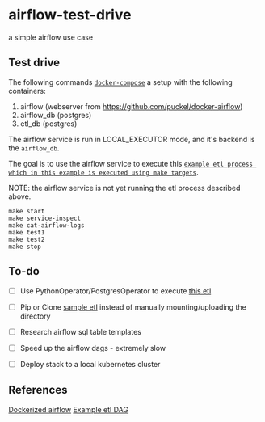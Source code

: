 # airflow-test-drive
a simple airflow use case

## Test drive
The following commands [`docker-compose`](./airflow-service.yml) a setup with the following containers:
1. airflow (webserver from https://github.com/puckel/docker-airflow)
2. airflow_db (postgres)
3. etl_db (postgres)

The airflow service is run in LOCAL_EXECUTOR mode, and it's backend is the `airflow_db`.

The goal is to use the airflow service to execute this [`example etl process which in this example is executed using make targets`](https://github.com/marwamc/etl-by-makefile/blob/master/docs/explanation_of_approach.md#intro).

NOTE: the airflow service is not yet running the etl process described above.

```
make start
make service-inspect
make cat-airflow-logs
make test1
make test2
make stop
```

## To-do
- [ ] Use PythonOperator/PostgresOperator to execute [this etl](./sql_dags/contract_status/Makefile)
- [ ] Pip or Clone [sample etl](https://github.com/marwamc/etl-by-makefile/tree/master/dag) instead of manually mounting/uploading the directory
- [ ] Research airflow sql table templates
- [ ] Speed up the airflow dags - extremely slow
- [ ] Deploy stack to a local kubernetes cluster


## References
[Dockerized airflow](https://github.com/puckel/docker-airflow)
[Example etl DAG](https://github.com/marwamc/etl-by-makefile/blob/master)
